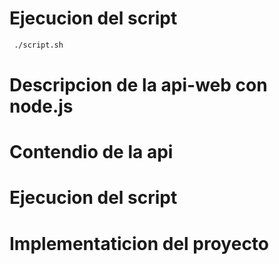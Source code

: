 # Ejecucion del script 
``` bash
 ./script.sh 
```
# Descripcion de la api-web con node.js
# Contendio de la api
# Ejecucion del script
# Implementaticion del proyecto 
